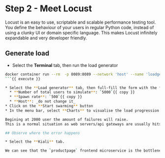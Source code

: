 # Step 2 - Meet Locust

Locust is an easy to use, scriptable and scalable performance testing tool.
You define the behaviour of your users in regular Python code, instead of using a clunky UI or domain specific language.
This makes Locust infinitely expandable and very developer friendly.

## Generate load

* Select the **Terminal** tab, then run the load generator

```bash
docker container run --rm  -p 8089:8089 --network 'host' --name 'loadgenerator' cncfexercises/bookinfo-load-test  -d 5 -h http://$(hostname) -u 4500 -r 100.0
```{{ execute }}

* Select the **Load generator** tab, then full-fill the form with the following parameters.
  * **Number of total users to simulate**: `5000`{{ copy }}
  * **Spawn rate**: `500`{{ copy }}
  * **Host**: _do not change it_
* Click on the **Start swarming** button
* In the menu bar, select **Charts** to visualise the load progression.

Begining at 2000 user the amount of failures will raise.
This is a normal situation as web servers/api gateways are usually hits their limits around 1500 requests per seconds.

## Observe where the error happens

* Select the **Kiali** tab.

We can see that the `productpage` frontend microservice is the bottleneck.